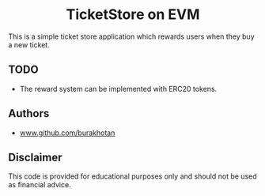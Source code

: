 <h1 align="center">
TicketStore on EVM
</h1>


This is a simple ticket store application which rewards users when they buy a new ticket.

## TODO
- The reward system can be implemented with ERC20 tokens.
  
## Authors
- www.github.com/burakhotan
  
## Disclaimer

This code is provided for educational purposes only and should not be used as financial advice.
